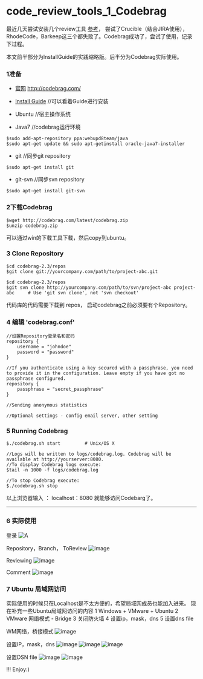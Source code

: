 # code_review_tools_1_Codebrag

最近几天尝试安装几个review工具 [参考](http://note.youdao.com/)， 尝试了Crucible（结合JIRA使用），RhodeCode，Barkeep这三个都失败了。Codebrag成功了，尝试了使用，记录下过程。

本文前半部分为InstallGuide的实践缩略版。后半分为Codebrag实际使用。


### 1准备  
- [官网](http://codebrag.com/)  http://codebrag.com/

- [Install Guide](http://codebrag.com/)  //可以看着Guide进行安装

- Ubuntu //宿主操作系统

- Java7 //codebrag运行环境  

```
$sudo add-apt-repository ppa:webupd8team/java  
$sudo apt-get update && sudo apt-getinstall oracle-java7-installer
```


- git  //同步git repository    

```
$sudo apt-get install git
```


- git-svn //同步svn repository  
```
$sudo apt-get install git-svn
```

### 2下载Codebrag

```
$wget http://codebrag.com/latest/codebrag.zip  
$unzip codebrag.zip
```
可以通过win的下载工具下载，然后copy到ubuntu。

### 3 Clone Repository

```
$cd codebrag-2.3/repos
$git clone git://yourcompany.com/path/to/project-abc.git
```

```
$cd codebrag-2.3/repos
$git svn clone http://yourcompany.com/path/to/svn/project-abc project-abc     # Use 'git svn clone', not 'svn checkout'
```
代码库的代码需要下载到 repos， 启动codebrag之前必须要有个Repository。

### 4 编辑 'codebrag.conf'

```
//设置Repository登录名和密码
repository {
    username = "johndoe"
    password = "password"
}

//If you authenticate using a key secured with a passphrase, you need to provide it in the configuration. Leave empty if you have got no passphrase configured.
repository {
    passphrase = "secret_passphrase"
}

//Sending anonymous statistics

//Optional settings - config email server, other setting

```

### 5 Running Codebrag

```
$./codebrag.sh start         # Unix/OS X

//Logs will be written to logs/codebrag.log. Codebrag will be available at http://yourserver:8080.
//To display Codebrag logs execute:
$tail -n 1000 -f logs/codebrag.log

//To stop Codebrag execute:
$./codebrag.sh stop
```

以上浏览器输入 ： localhost：8080 就能够访问Codebarg了。



---



### 6 实际使用
登录
![A](https://github.com/iAmeng/code_review_tools_1_Codebrag/blob/master/images/codebrag_a.png?raw=true)

Repository，Branch， ToReview
![image](https://github.com/iAmeng/code_review_tools_1_Codebrag/blob/master/images/codebrag_b.png?raw=true)

Reviewing
![image](https://github.com/iAmeng/code_review_tools_1_Codebrag/blob/master/images/codebrag_c.png?raw=true)

Comment
![image](https://github.com/iAmeng/code_review_tools_1_Codebrag/blob/master/images/codebrag_d.png?raw=true)

### 7 Ubuntu 局域网访问
实际使用的时候只在Localhost是不太方便的，希望局域网成员也能加入进来。
现在补充一些Ubuntu局域网访问的内容
1 Windows + VMware + Ubuntu
2 VMware 网络模式 - Bridge
3 关闭防火墙
4 设置ip，mask，dns
5 设置dns file

WM网络，桥接模式
![image](https://github.com/iAmeng/code_review_tools_1_Codebrag/blob/master/images/vm_a.png?raw=true)

设置IP，mask，dns
![image](https://github.com/iAmeng/code_review_tools_1_Codebrag/blob/master/images/vm_b.png?raw=true)
![image](https://github.com/iAmeng/code_review_tools_1_Codebrag/blob/master/images/vm_c.png?raw=true)
![image](https://github.com/iAmeng/code_review_tools_1_Codebrag/blob/master/images/vm_d.png?raw=true)

设置DSN file
![image](https://github.com/iAmeng/code_review_tools_1_Codebrag/blob/master/images/vm_e.png?raw=true)
![image](https://github.com/iAmeng/code_review_tools_1_Codebrag/blob/master/images/vm_f.png?raw=true)

!!! Enjoy:)
